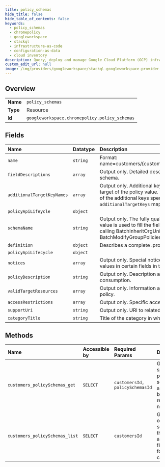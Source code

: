 ```yaml
---
title: policy_schemas
hide_title: false
hide_table_of_contents: false
keywords:
  - policy_schemas
  - chromepolicy
  - googleworkspace    
  - stackql
  - infrastructure-as-code
  - configuration-as-data
  - cloud inventory
description: Query, deploy and manage Google Cloud Platform (GCP) infrastructure and resources using SQL
custom_edit_url: null
image: /img/providers/googleworkspace/stackql-googleworkspace-provider-featured-image.png
---
```

  
    

## Overview
<table><tbody>
<tr><td><b>Name</b></td><td><code>policy_schemas</code></td></tr>
<tr><td><b>Type</b></td><td>Resource</td></tr>
<tr><td><b>Id</b></td><td><code>googleworkspace.chromepolicy.policy_schemas</code></td></tr>
</tbody></table>

## Fields
| Name | Datatype | Description |
|:-----|:---------|:------------|
| `name` | `string` | Format: name=customers/&#123;customer&#125;/policySchemas/&#123;schema_namespace&#125; |
| `fieldDescriptions` | `array` | Output only. Detailed description of each field that is part of the schema. |
| `additionalTargetKeyNames` | `array` | Output only. Additional key names that will be used to identify the target of the policy value. When specifying a `policyTargetKey`, each of the additional keys specified here will have to be included in the `additionalTargetKeys` map. |
| `policyApiLifeycle` | `object` |  |
| `schemaName` | `string` | Output only. The fully qualified name of the policy schema. This value is used to fill the field `policy_schema` in PolicyValue when calling BatchInheritOrgUnitPolicies BatchModifyOrgUnitPolicies BatchModifyGroupPolicies or BatchDeleteGroupPolicies. |
| `definition` | `object` | Describes a complete .proto file. |
| `policyApiLifecycle` | `object` |  |
| `notices` | `array` | Output only. Special notice messages related to setting certain values in certain fields in the schema. |
| `policyDescription` | `string` | Output only. Description about the policy schema for user consumption. |
| `validTargetResources` | `array` | Output only. Information about applicable target resources for the policy. |
| `accessRestrictions` | `array` | Output only. Specific access restrictions related to this policy. |
| `supportUri` | `string` | Output only. URI to related support article for this schema. |
| `categoryTitle` | `string` | Title of the category in which a setting belongs. |
## Methods
| Name | Accessible by | Required Params | Description |
|:-----|:--------------|:----------------|:------------|
| `customers_policySchemas_get` | `SELECT` | `customersId, policySchemasId` | Get a specific policy schema for a customer by its resource name. |
| `customers_policySchemas_list` | `SELECT` | `customersId` | Gets a list of policy schemas that match a specified filter value for a given customer. |
